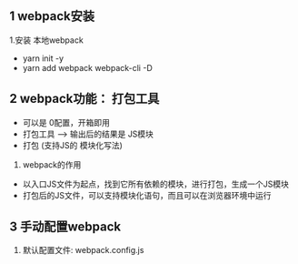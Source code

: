 ## 1 webpack安装

1.安装 本地webpack
  - yarn init -y
  - yarn add webpack webpack-cli -D


## 2 webpack功能： 打包工具 
  - 可以是 0配置，开箱即用
  - 打包工具 --> 输出后的结果是 JS模块
  - 打包 (支持JS的 模块化写法)

1. webpack的作用
  - 以入口JS文件为起点，找到它所有依赖的模块，进行打包，生成一个JS模块
  - 打包后的JS文件，可以支持模块化语句，而且可以在浏览器环境中运行


## 3 手动配置webpack

1. 默认配置文件: webpack.config.js